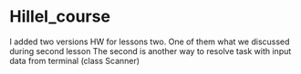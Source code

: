 # Hillel_course
I added two versions HW for lessons two.
One of them what we discussed during second lesson
The second is another way to resolve task with input data from  terminal  (class Scanner)
